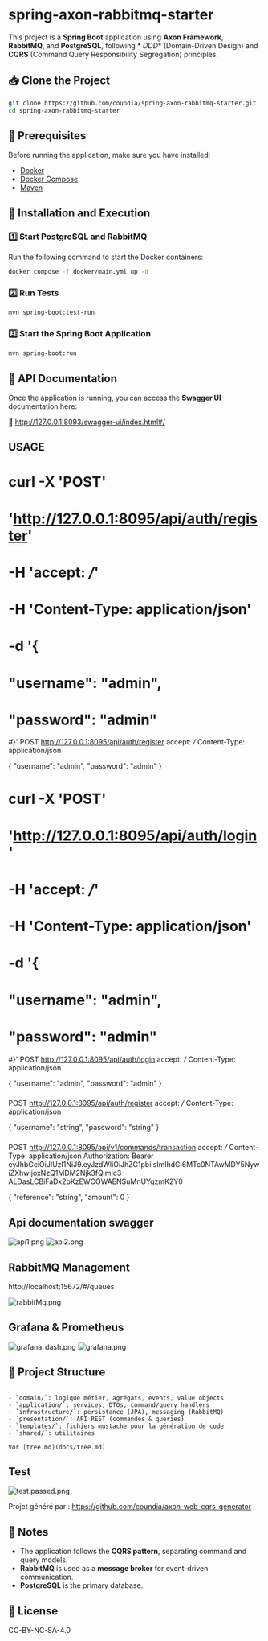# spring-axon-rabbitmq-starter

This project is a **Spring Boot** application using **Axon Framework**, **RabbitMQ**, and **PostgreSQL**, following *
*DDD** (Domain-Driven Design) and **CQRS** (Command Query Responsibility Segregation) principles.

## 📥 Clone the Project

```sh
git clone https://github.com/coundia/spring-axon-rabbitmq-starter.git
cd spring-axon-rabbitmq-starter
```

## 📌 Prerequisites

Before running the application, make sure you have installed:

- [Docker](https://www.docker.com/)
- [Docker Compose](https://docs.docker.com/compose/)
- [Maven](https://maven.apache.org/)

## 🚀 Installation and Execution

### 1️⃣ Start PostgreSQL and RabbitMQ

Run the following command to start the Docker containers:

```sh
docker compose -f docker/main.yml up -d
```

### 2️⃣ Run Tests

```sh
mvn spring-boot:test-run
```

### 3️⃣ Start the Spring Boot Application

```sh
mvn spring-boot:run
```

## 📡 API Documentation

Once the application is running, you can access the **Swagger UI** documentation here:

🔗 http://127.0.0.1:8093/swagger-ui/index.html#/

## USAGE

# curl -X 'POST'

# 'http://127.0.0.1:8095/api/auth/register'

# -H 'accept: */*'

# -H 'Content-Type: application/json'

# -d '{

# "username": "admin",

# "password": "admin"

#}'
POST http://127.0.0.1:8095/api/auth/register
accept: */*
Content-Type: application/json

{
"username": "admin",
"password": "admin"
}

###

# curl -X 'POST'

# 'http://127.0.0.1:8095/api/auth/login'

# -H 'accept: */*'

# -H 'Content-Type: application/json'

# -d '{

# "username": "admin",

# "password": "admin"

#}'
POST http://127.0.0.1:8095/api/auth/login
accept: */*
Content-Type: application/json

{
"username": "admin",
"password": "admin"
}

###

POST http://127.0.0.1:8095/api/auth/register
accept: */*
Content-Type: application/json

{
"username": "string",
"password": "string"
}

###

POST http://127.0.0.1:8095/api/v1/commands/transaction
accept: */*
Content-Type: application/json
Authorization: Bearer
eyJhbGciOiJIUzI1NiJ9.eyJzdWIiOiJhZG1pbiIsImlhdCI6MTc0NTAwMDY5NywiZXhwIjoxNzQ1MDM2Njk3fQ.mIc3-ALDasLCBiFaDx2pKzEWCOWAENSuMnUYgzmK2Y0

{
"reference": "string",
"amount": 0
}

###

## Api documentation swagger

![api1.png](docs/api1.png) 
![api2.png](docs/api2.png)

## RabbitMQ Management

http://localhost:15672/#/queues

![rabbitMq.png](docs/rabbitMq.png)


## Grafana & Prometheus

![grafana_dash.png](docs/grafana_dash.png)
![grafana.png](docs/grafana.png)

## 📁 Project Structure

```

- `domain/`: logique métier, agrégats, events, value objects
- `application/`: services, DTOs, command/query handlers
- `infrastructure/`: persistance (JPA), messaging (RabbitMQ)
- `presentation/`: API REST (commandes & queries)
- `templates/`: fichiers mustache pour la génération de code
- `shared/`: utilitaires

Vor [tree.md](docs/tree.md)

```

## Test

![test.passed.png](docs/test.passed.png)

Projet généré par : https://github.com/coundia/axon-web-cqrs-generator

## 🔹 Notes

- The application follows the **CQRS pattern**, separating command and query models.
- **RabbitMQ** is used as a **message broker** for event-driven communication.
- **PostgreSQL** is the primary database.

## 📜 License

CC-BY-NC-SA-4.0
